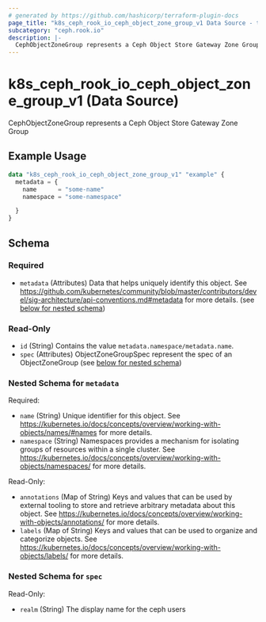 ```yaml
---
# generated by https://github.com/hashicorp/terraform-plugin-docs
page_title: "k8s_ceph_rook_io_ceph_object_zone_group_v1 Data Source - terraform-provider-k8s"
subcategory: "ceph.rook.io"
description: |-
  CephObjectZoneGroup represents a Ceph Object Store Gateway Zone Group
---
```


# k8s_ceph_rook_io_ceph_object_zone_group_v1 (Data Source)

CephObjectZoneGroup represents a Ceph Object Store Gateway Zone Group

## Example Usage

```terraform
data "k8s_ceph_rook_io_ceph_object_zone_group_v1" "example" {
  metadata = {
    name      = "some-name"
    namespace = "some-namespace"

  }
}
```

<!-- schema generated by tfplugindocs -->
## Schema

### Required

- `metadata` (Attributes) Data that helps uniquely identify this object. See https://github.com/kubernetes/community/blob/master/contributors/devel/sig-architecture/api-conventions.md#metadata for more details. (see [below for nested schema](#nestedatt--metadata))

### Read-Only

- `id` (String) Contains the value `metadata.namespace/metadata.name`.
- `spec` (Attributes) ObjectZoneGroupSpec represent the spec of an ObjectZoneGroup (see [below for nested schema](#nestedatt--spec))

<a id="nestedatt--metadata"></a>
### Nested Schema for `metadata`

Required:

- `name` (String) Unique identifier for this object. See https://kubernetes.io/docs/concepts/overview/working-with-objects/names/#names for more details.
- `namespace` (String) Namespaces provides a mechanism for isolating groups of resources within a single cluster. See https://kubernetes.io/docs/concepts/overview/working-with-objects/namespaces/ for more details.

Read-Only:

- `annotations` (Map of String) Keys and values that can be used by external tooling to store and retrieve arbitrary metadata about this object. See https://kubernetes.io/docs/concepts/overview/working-with-objects/annotations/ for more details.
- `labels` (Map of String) Keys and values that can be used to organize and categorize objects. See https://kubernetes.io/docs/concepts/overview/working-with-objects/labels/ for more details.


<a id="nestedatt--spec"></a>
### Nested Schema for `spec`

Read-Only:

- `realm` (String) The display name for the ceph users
